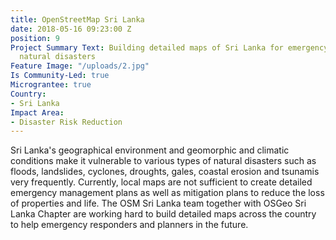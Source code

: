 ```yaml
---
title: OpenStreetMap Sri Lanka
date: 2018-05-16 09:23:00 Z
position: 9
Project Summary Text: Building detailed maps of Sri Lanka for emergency response during
  natural disasters
Feature Image: "/uploads/2.jpg"
Is Community-Led: true
Micrograntee: true
Country:
- Sri Lanka
Impact Area:
- Disaster Risk Reduction
---
```


Sri Lanka's geographical environment and geomorphic and climatic conditions make it vulnerable to various types of natural disasters such as floods, landslides, cyclones, droughts, gales, coastal erosion and tsunamis very frequently. Currently, local maps are not sufficient to create detailed emergency management plans as well as mitigation plans to reduce the loss of properties and life. The OSM Sri Lanka team together with OSGeo Sri Lanka Chapter are working hard to build detailed maps across the country to help emergency responders and planners in the future.   